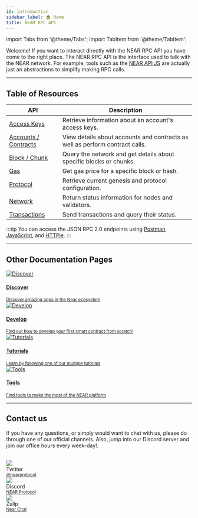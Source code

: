```yaml
---
id: introduction
sidebar_label: 🏠 Home
title: NEAR RPC API
---
```


import Tabs from '@theme/Tabs';
import TabItem from '@theme/TabItem';

Welcome! If you want to interact directly with the NEAR RPC API you have come to the right place. The NEAR RPC API is the
interface used to talk with the NEAR network. For example, tools such as the [NEAR API JS](/tools/near-api-js/using-near-api-js)
are actually just an abstractions to simplify making RPC calls.

<hr class="subsection" />

## Table of Resources

| API                                        | Description                                                                  |
| ------------------------------------------ | ---------------------------------------------------------------------------- |
| [Access Keys](/api/rpc/access-keys)        | Retrieve information about an account's access keys.                         |
| [Accounts / Contracts](/api/rpc/contracts) | View details about accounts and contracts as well as perform contract calls. |
| [Block / Chunk](/api/rpc/block-chunk)      | Query the network and get details about specific blocks or chunks.           |
| [Gas](/api/rpc/gas)                        | Get gas price for a specific block or hash.                                  |
| [Protocol](/api/rpc/protocol)              | Retrieve current genesis and protocol configuration.                         |
| [Network](/api/rpc/network)                | Return status information for nodes and validators.                          |
| [Transactions](/api/rpc/transactions)      | Send transactions and query their status.                                    |

:::tip
You can access the JSON RPC 2.0 endpoints using [Postman](/api/rpc/setup#postman-setup),
[JavaScript](/api/rpc/setup#javascript-setup), and [HTTPie](/api/rpc/setup#httpie-setup).
:::

<hr class="subsection" />

## Other Documentation Pages
<div class="row">
  <div class="col col--6">
    <a href="https://near.org/use-cases">
      <div class="card">
        <div class="card__image">
          <img src={require("@site/static/docs/assets/home/discover.png").default} alt="Discover" />
        </div>
        <div class="card__body">
          <h4>Discover</h4>
          <small>
            Discover amazing apps in the Near ecosystem
          </small>
        </div>
      </div>
    </a>
  </div>
  <div class="col col--6">
    <a href="/develop/welcome">
      <div class="card">
        <div class="card__image">
          <img src={require("@site/static/docs/assets/home/create.png").default} alt="Develop" />
        </div>
        <div class="card__body">
          <h4>Develop</h4>
          <small>
            Find out how to develop your first smart contract from scratch!
          </small>
        </div>
      </div>
    </a>
  </div>
  <div class="col col--6">
    <a href="/tutorials/welcome">
      <div class="card">
        <div class="card__image">
          <img src={require("@site/static/docs/assets/home/tutorials.png").default} alt="Tutorials" />
        </div>
        <div class="card__body">
          <h4>Tutorials</h4>
          <small>
            Learn by following one of our multiple tutorials
          </small>
        </div>
      </div>
    </a>
  </div>
  <div class="col col--6">
    <a href="/tools/welcome">
      <div class="card">
        <div class="card__image">
          <img src={require("@site/static/docs/assets/home/tools.png").default} alt="Tools" />
        </div>
        <div class="card__body">
          <h4>Tools</h4>
          <small>
            Find tools to make the most of the NEAR platform
          </small>
        </div>
      </div>
    </a>
  </div>
</div>

<hr class="subsection" />

## Contact us

If you have any questions, or simply would want to chat with us, please do through one of our official channels. Also, jump into our Discord server and join our office hours every week-day!.

<br/>

<div class="container">
  <div class="row">
    <div class="col col--2">
      <div class="avatar">
        <img
          class="avatar__photo"
          src={require("@site/static/docs/assets/home/twitter.png").default} />
        <div class="avatar__intro">
          <div class="avatar__name">Twitter</div>
          <small class="avatar__subtitle"><a href="https://twitter.com/@nearprotocol">@nearprotocol</a></small>
        </div>
      </div>
    </div>
    <div class="col col--2">
      <div class="avatar">
        <img
          class="avatar__photo"
          src={require("@site/static/docs/assets/home/discord.png").default} />
        <div class="avatar__intro">
          <div class="avatar__name">Discord</div>
          <small class="avatar__subtitle"><a href="https://discord.gg/kwYjDn4yka">NEAR Protocol</a></small>
        </div>
      </div>
    </div>
    <div class="col col--2">
      <div class="avatar">
        <img
          class="avatar__photo"
          src={require("@site/static/docs/assets/home/zulip.png").default} />
        <div class="avatar__intro">
          <div class="avatar__name">Zulip</div>
          <small class="avatar__subtitle"><a href="https://near.zulipchat.com/">Near Chat</a></small>
        </div>
      </div>
    </div>
  </div>
</div>